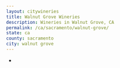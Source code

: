 ```yaml
---
layout: citywineries
title: Walnut Grove Wineries
description: Wineries in Walnut Grove, CA
permalink: /ca/sacramento/walnut-grove/
state: ca
county: sacramento
city: walnut grove
---
```

-
